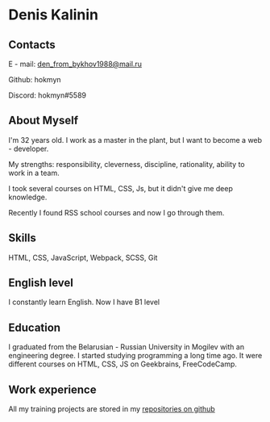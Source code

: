 # Denis Kalinin

## Contacts

E - mail: den_from_bykhov1988@mail.ru

Github: hokmyn

Discord: hokmyn#5589

## About Myself

I'm 32 years old. I work as a master in the plant, but I want to become a web - developer.

My strengths: responsibility, cleverness, discipline, rationality, ability to work in a team.

I took several courses on HTML, CSS, Js, but it didn't give me deep knowledge.

Recently I found RSS school courses and now I go through them.

## Skills

HTML,  CSS,  JavaScript,  Webpack,  SCSS, Git

## English level

I constantly learn English. Now I have B1 level

## Education

I graduated from the Belarusian - Russian University in Mogilev with an engineering degree. I started studying programming a long time ago. It were different courses on HTML, CSS, JS on Geekbrains, FreeCodeCamp.

## Work experience

All my training projects are stored in my [repositories on github](https://github.com/hokmyn?tab=repositories) 
